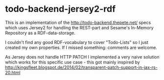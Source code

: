 todo-backend-jersey2-rdf
========================

This is an implementation of the http://todo-backend.thepete.net/ specs which uses Jersey2 for handling the REST-part
and Sesame's In-Memory Repository as a RDF-data-storage.

I couldn't find any good RDF-vocabulary to cover "Todo-Lists" so I just created my own properties. If I missed something:
comments are welcome.

As Jersey does not handle HTTP PATCH I implemented a very naive solution which works for this specific use case - 
this got mainly inspired by http://kingsfleet.blogspot.de/2014/02/transparent-patch-support-in-jax-rs-20.html
